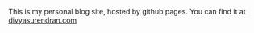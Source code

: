 This is my personal blog site, hosted by github pages. You can find it at [divyasurendran.com](https://divyaspec.github.io)

